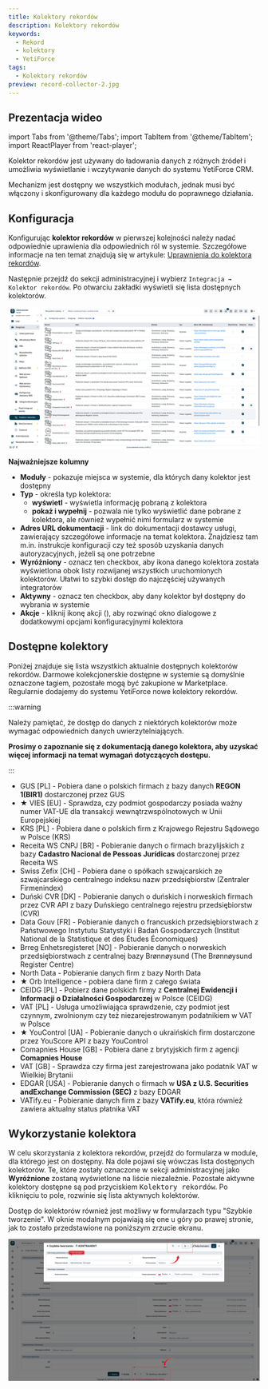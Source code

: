 ```yaml
---
title: Kolektory rekordów
description: Kolektory rekordów
keywords:
  - Rekord
  - kolektory
  - YetiForce
tags:
  - Kolektory rekordów
preview: record-collector-2.jpg
---
```


## Prezentacja wideo

import Tabs from '@theme/Tabs';
import TabItem from '@theme/TabItem';
import ReactPlayer from 'react-player';

<Tabs groupId="XlIXiQpC9ug">
    <TabItem value="youtube-XlIXiQpC9ug" label="🎬 YouTube">
        <ReactPlayer
            url="https://www.youtube.com/watch?v=XlIXiQpC9ug"
            width="100%"
            height="500px"
            controls={true}
        />
    </TabItem>
    <TabItem value="yetiforce-XlIXiQpC9ug" label="🎥 YetiForce TV">
        <ReactPlayer url="/video/record-collector.mp4" width="100%" height="500px" controls={true} />
    </TabItem>
</Tabs>

Kolektor rekordów jest używany do ładowania danych z różnych źródeł i umożliwia wyświetlanie i wczytywanie danych do systemu YetiForce CRM.

Mechanizm jest dostępny we wszystkich modułach, jednak musi być włączony i skonfigurowany dla każdego modułu do poprawnego działania.

## Konfiguracja

Konfigurując **kolektor rekordów** w pierwszej kolejności należy nadać odpowiednie uprawienia dla odpowiednich ról w systemie. Szczegółowe informacje na ten temat znajdują się w artykule: [Uprawnienia do kolektora rekordów](/administrator-guides/integration/record-collectors/).

Następnie przejdź do sekcji administracyjnej i wybierz `Integracja → Kolektor rekordów`. Po otwarciu zakładki wyświetli się lista dostępnych kolektorów.

![record-collector-2](record-collector-2.jpg)

**Najważniejsze kolumny**

- **Moduły** - pokazuje miejsca w systemie, dla których dany kolektor jest dostępny
- **Typ** - określa typ kolektora:
  - **wyświetl** - wyświetla informację pobraną z kolektora
  - **pokaż i wypełnij** - pozwala nie tylko wyświetlić dane pobrane z kolektora, ale również wypełnić nimi formularz w systemie
- **Adres URL dokumentacji** - link do dokumentacji dostawcy usługi, zawierający szczegółowe informacje na temat kolektora. Znajdziesz tam m.in. instrukcje konfiguracji czy też sposób uzyskania danych autoryzacyjnych, jeżeli są one potrzebne
- **Wyróżniony** - oznacz ten checkbox, aby ikona danego kolektora została wyświetlona obok listy rozwijanej wszystkich uruchomionych kolektorów. Ułatwi to szybki dostęp do najczęściej używanych integratorów
- **Aktywny** - oznacz ten checkbox, aby dany kolektor był dostępny do wybrania w systemie
- **Akcje** - kliknij ikonę akcji (<kbd><i className="fas fa-cog"></i></kbd>), aby rozwinąć okno dialogowe z dodatkowymi opcjami konfiguracyjnymi kolektora

## Dostępne kolektory

Poniżej znajduje się lista wszystkich aktualnie dostępnych kolektorów rekordów. Darmowe kolekcjonerskie dostępne w systemie są domyślnie oznaczone tagiem, pozostałe mogą być zakupione w Marketplace. Regularnie dodajemy do systemu YetiForce nowe kolektory rekordów.

:::warning

Należy pamiętać, że dostęp do danych z niektórych kolektorów może wymagać odpowiednich danych uwierzytelniających.

**Prosimy o zapoznanie się z dokumentacją danego kolektora, aby uzyskać więcej informacji na temat wymagań dotyczących dostępu.**

:::

- GUS [PL] - Pobiera dane o polskich firmach z bazy danych **REGON 1(BIR1)** dostarczonej przez GUS
- ★ VIES [EU] - Sprawdza, czy podmiot gospodarczy posiada ważny numer VAT-UE dla transakcji wewnątrzwspólnotowych w Unii Europejskiej
- KRS [PL] - Pobiera dane o polskich firm z Krajowego Rejestru Sądowego w Polsce (KRS)
- Receita WS CNPJ [BR] - Pobieranie danych o firmach brazylijskich z bazy **Cadastro Nacional de Pessoas Jurídicas** dostarczonej przez Receita WS
- Swiss Zefix [CH] - Pobiera dane o spółkach szwajcarskich ze szwajcarskiego centralnego indeksu nazw przedsiębiorstw (Zentraler Firmenindex)
- Duński CVR [DK] - Pobieranie danych o duńskich i norweskich firmach przez CVR API z bazy Duńskiego centralnego rejestru przedsiębiorstw (CVR)
- Data Gouv [FR] - Pobieranie danych o francuskich przedsiębiorstwach z Państwowego Instytutu Statystyki i Badań Gospodarczych (Institut National de la Statistique et des Études Économiques)
- Brreg Enhetsregisteret [NO] - Pobieranie danych o norweskich przedsiębiorstwach z centralnej bazy Brønnøysund (The Brønnøysund Register Centre)
- North Data - Pobieranie danych firm z bazy North Data
- ★ Orb Intelligence - pobiera dane firm z całego świata
- CEIDG [PL] - Pobierz dane polskich firmy z **Centralnej Ewidencji i Informacji o Działalności Gospodarczej** w Polsce (CEIDG)
- VAT [PL] - Usługa umożliwiająca sprawdzenie, czy podmiot jest czynnym, zwolnionym czy też niezarejestrowanym podatnikiem w VAT w Polsce
- ★ YouControl [UA] - Pobieranie danych o ukraińskich firm dostarczone przez YouScore API z bazy YouControl
- Comapnies House [GB] - Pobiera dane z brytyjskich firm z agencji **Comapnies House**
- VAT [GB] - Sprawdza czy firma jest zarejestrowana jako podatnik VAT w Wielkiej Brytanii
- EDGAR [USA] - Pobieranie danych o firmach w **USA z U.S. Securities andExchange Commission (SEC)** z bazy EDGAR
- VATify.eu - Pobieranie danych firm z bazy **VATify.eu**, która również zawiera aktualny status płatnika VAT

## Wykorzystanie kolektora

W celu skorzystania z kolektora rekordów, przejdź do formularza w module, dla którego jest on dostępny. Na dole pojawi się wówczas lista dostępnych kolektorów. Te, które zostały oznaczone w sekcji administracyjnej jako **Wyróżnione** zostaną wyświetlone na liście niezależnie. Pozostałe aktywne kolektory dostępne są pod przyciskiem <kbd>Kolektory rekordów</kbd>. Po kliknięciu to pole, rozwinie się lista aktywnych kolektorów.

Dostęp do kolektorów również jest możliwy w formularzach typu "Szybkie tworzenie". W oknie modalnym pojawiają się one u góry po prawej stronie, jak to zostało przedstawione na poniższym zrzucie ekranu.

![record-collector-1](record-collector-1.jpg)
